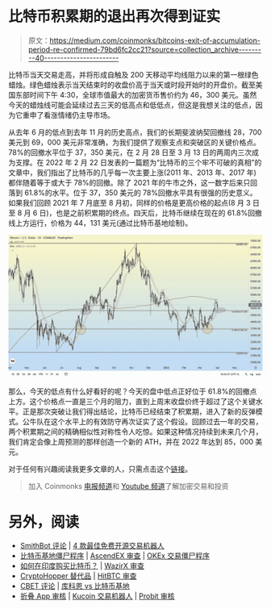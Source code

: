 # 比特币积累期的退出再次得到证实

> 原文：<https://medium.com/coinmonks/bitcoins-exit-of-accumulation-period-re-confirmed-79bd6fc2cc21?source=collection_archive---------40----------------------->

比特币当天交易走高，并将形成自触及 200 天移动平均线阻力以来的第一根绿色蜡烛。绿色蜡烛表示当天结束时的收盘价高于当天或时段开始时的开盘价。截至美国东部时间下午 4:30，全球市值最大的加密货币售价约为 46，300 美元。虽然今天的蜡烛线可能会延续过去三天的低高点和低低点，但这是我想关注的低点，因为它重申了看涨情绪仍主导市场。

从去年 6 月的低点到去年 11 月的历史高点，我们的长期斐波纳契回撤线 28，700 美元到 69，000 美元非常准确，为我们提供了观察支点和突破区的关键价格点。78%的回撤水平位于 37，350 美元，在 2 月 28 日至 3 月 13 日的两周内三次成为支撑。在 2022 年 2 月 22 日发表的一篇题为“比特币的三个牢不可破的真相”的文章中，我们指出了比特币的几乎每一次主要上涨(2011 年、2013 年、2017 年)都伴随着等于或大于 78%的回撤。除了 2021 年的牛市之外，这一数字后来只回落到 61.8%的水平。位于 37，350 美元的 78%回撤水平具有很强的历史意义。如果我们回顾 2021 年 7 月底至 8 月初，同样的价格是更高价格的起点(8 月 3 日至 8 月 6 日)，也是之前积累期的终点。四天后，比特币继续在现在的 61.8%回撤线上方运行，价格为 44，131 美元(通过比特币基地绘制)。

![](img/5c121d027a8d8f0cc56205df3d633ebd.png)

那么，今天的低点有什么好看好的呢？今天的盘中低点正好位于 61.8%的回撤点上方。这个价格点一直是三个月的阻力，直到上周末收盘价终于超过了这个关键水平。正是那次突破让我们得出结论，比特币已经结束了积累期，进入了新的反弹模式。公牛队在这个水平上的有效防守再次证实了这个假设。回顾过去一年的交易，两个积累期之间的精确相似性对称性令人吃惊。如果这种情况持续到未来几个月，我们肯定会像上周预测的那样创造一个新的 ATH，并在 2022 年达到 85，000 美元。

对于任何有兴趣阅读我更多文章的人，只需点击这个[链接](https://www.thegoldforecast.com/bitcoin)。

> 加入 Coinmonks [电报频道](https://t.me/coincodecap)和 [Youtube 频道](https://www.youtube.com/c/coinmonks/videos)了解加密交易和投资

# 另外，阅读

*   [SmithBot 评论](https://coincodecap.com/smithbot-review) | [4 款最佳免费开源交易机器人](https://coincodecap.com/free-open-source-trading-bots)
*   [比特币基地僵尸程序](/coinmonks/coinbase-bots-ac6359e897f3) | [AscendEX 审查](/coinmonks/ascendex-review-53e829cf75fa) | [OKEx 交易僵尸程序](/coinmonks/okex-trading-bots-234920f61e60)
*   [如何在印度购买比特币？](/coinmonks/buy-bitcoin-in-india-feb50ddfef94) | [WazirX 审查](/coinmonks/wazirx-review-5c811b074f5b)
*   [CryptoHopper 替代品](/coinmonks/cryptohopper-alternatives-d67287b16d27) | [HitBTC 审查](/coinmonks/hitbtc-review-c5143c5d53c2)
*   [CBET 评论](https://coincodecap.com/cbet-casino-review) | [库科恩 vs 比特币基地](https://coincodecap.com/kucoin-vs-coinbase)
*   [折叠 App 审核](https://coincodecap.com/fold-app-review) | [Kucoin 交易机器人](/coinmonks/kucoin-trading-bot-automate-your-trades-8cf0ca2138e0) | [Probit 审核](https://coincodecap.com/probit-review)